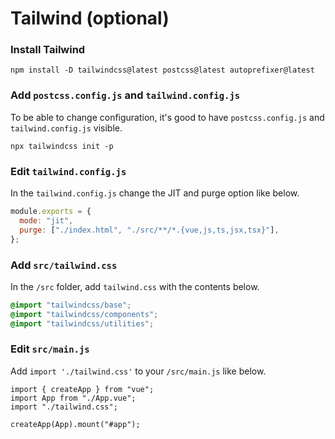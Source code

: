 # Tailwind (optional)

### Install Tailwind

```
npm install -D tailwindcss@latest postcss@latest autoprefixer@latest
```

### Add `postcss.config.js` and `tailwind.config.js`

To be able to change configuration, it's good to have `postcss.config.js` and `tailwind.config.js` visible.

```
npx tailwindcss init -p
```

### Edit `tailwind.config.js`

In the `tailwind.config.js` change the JIT and purge option like below.

```js
module.exports = {
  mode: "jit",
  purge: ["./index.html", "./src/**/*.{vue,js,ts,jsx,tsx}"],
};
```

### Add `src/tailwind.css`

In the `/src` folder, add `tailwind.css` with the contents below.

```css
@import "tailwindcss/base";
@import "tailwindcss/components";
@import "tailwindcss/utilities";
```

### Edit `src/main.js`

Add `import './tailwind.css'` to your `/src/main.js` like below.

```
import { createApp } from "vue";
import App from "./App.vue";
import "./tailwind.css";

createApp(App).mount("#app");
```
